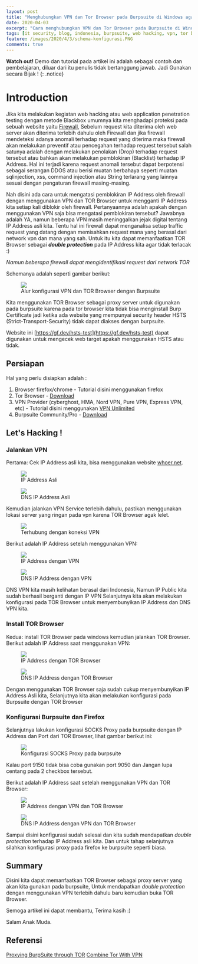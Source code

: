 ```yaml
---
layout: post
title: "Menghubungkan VPN dan Tor Browser pada Burpsuite di Windows agar tidak terlacak"
date: 2020-04-03
excerpt: "Cara menghubungkan VPN dan Tor Browser pada Burpsuite di Windows untuk melakukan kegiatan hacking agar tidak terlacak atau bypass blocked firewall"
tags: [it security, blog, indonesia, burpsuite, web hacking, vpn, tor browser]
feature: /images/2020/4/3/schema-konfigurasi.PNG
comments: true
---
```

**Watch out!** Demo dan tutorial pada artikel ini adalah sebagai contoh dan pembelajaran, diluar dari itu penulis tidak bertanggung jawab. Jadi Gunakan secara Bijak !
{: .notice}

# Introduction

Jika kita melakukan kegiatan web hacking atau web application penetration testing dengan metode Blackbox umumnya kita menghadapi proteksi pada sebuah website yaitu [Firewall](https://aptika.kominfo.go.id/2017/06/keamanan-jaringan-internet-dan-firewall/), Sebelum request kita diterima oleh web server akan diterima terlebih dahulu oleh Firewall dan jika firewall mendeteksi adanya anomali terhadap request yang diterima maka firewall akan melakukan preventif atau pencegahan terhadap request tersebut salah satunya adalah dengan melakukan penolakan (Drop) terhadap request tersebut atau bahkan akan melakukan pemblokiran (Blacklist) terhadap IP Address. Hal ini terjadi karena request anomali tersebut dapat berpotensi sebagai serangan DDOS atau berisi muatan berbahaya seperti muatan sqlinjection, xss, command injection atau String terlarang yang lainnya sesuai dengan pengaturan firewall masing-masing.

Nah disini ada cara untuk mengatasi pemblokiran IP Address oleh firewall dengan menggunakan VPN dan TOR Browser untuk mengganti IP Address kita setiap kali diblokir oleh firewall. Pertanyaannya adalah apakah dengan menggunakan VPN saja bisa mengatasi pemblokiran tersebut? Jawabnya adalah YA, namun beberapa VPN masih meninggalkan jejak digital tentang IP Address asli kita. Tentu hal ini firewall dapat menganalisa setiap traffic request yang datang dengan memisahkan request mana yang berasal dari network vpn dan mana yang sah. Untuk itu kita dapat memanfaatkan TOR Browser sebagai __*double protection*__ pada IP Address kita agar tidak terlacak :)

*Namun beberapa firewall dapat mengidentifikasi request dari network TOR*

Schemanya adalah seperti gambar berikut: 

<figure>
  <img src="/images/2020/4/3/schema-konfigurasi.PNG">
  <figcaption>Alur konfigurasi VPN dan TOR Browser dengan Burpsuite</figcaption>
</figure>

Kita menggunakan TOR Browser sebagai proxy server untuk digunakan pada burpsuite karena pada tor browser kita tidak bisa menginstall Burp Certificate jadi ketika ada website yang mempunyai security header HSTS (Strict-Transport-Security) tidak dapat diakses dengan burpsuite.

Website ini [https://gf.dev/hsts-test](https://gf.dev/hsts-test) dapat digunakan untuk mengecek web target apakah menggunakan HSTS atau tidak.

## Persiapan 
Hal yang perlu disiapkan adalah :

  1. Browser firefox/chrome - Tutorial disini menggunakan firefox
  2. Tor Browser - [Download](https://www.torproject.org/download/)
  3. VPN Provider (cyberghost, HMA, Nord VPN, Pure VPN, Express VPN, etc) - Tutorial disini menggunakan [VPN Unlimited](https://www.vpnunlimitedapp.com/)
  4. Burpsuite Community/Pro - [Download](https://portswigger.net/burp/communitydownload)

## Let's Hacking !

### Jalankan VPN
Pertama: Cek IP Address asli kita, bisa menggunakan website [whoer.net](https://whoer.net/).

<figure>
  <img src="/images/2020/4/3/tor-1.PNG">
  <figcaption>IP Address Asli</figcaption>
</figure>

<figure>
  <img src="/images/2020/4/3/tor-2.PNG">
  <figcaption>DNS IP Address Asli</figcaption>
</figure>

Kemudian jalankan VPN Service terlebih dahulu, pastikan menggunakan lokasi server yang ringan pada vpn karena TOR Browser agak lelet.

<figure>
  <img src="/images/2020/4/3/tor-0.PNG">
  <figcaption>Terhubung dengan koneksi VPN</figcaption>
</figure>

Berikut adalah IP Address setelah menggunakan VPN: 
<figure>
  <img src="/images/2020/4/3/tor-3.PNG">
  <figcaption>IP Address dengan VPN</figcaption>
</figure>

<figure>
  <img src="/images/2020/4/3/tor-4.PNG">
  <figcaption>DNS IP Address dengan VPN</figcaption>
</figure>

DNS VPN kita masih kelihatan berasal dari Indonesia, Namun IP Public kita sudah berhasil berganti dengan IP VPN
Selanjutnya kita akan melakukan konfigurasi pada TOR Browser untuk menyembunyikan IP Address dan DNS VPN kita.

### Install TOR Browser

Kedua: install TOR Browser pada windows kemudian jalankan TOR Browser.
Berikut adalah IP Address saat menggunakan VPN: 

<figure>
  <img src="/images/2020/4/3/tor-5.PNG">
  <figcaption>IP Address dengan TOR Browser</figcaption>
</figure>

<figure>
  <img src="/images/2020/4/3/tor-6.PNG">
  <figcaption>DNS IP Address dengan TOR Browser</figcaption>
</figure>

Dengan menggunakan TOR Browser saja sudah cukup menyembunyikan IP Address Asli kita, Selanjutnya kita akan melakukan konfigurasi pada Burpsuite dengan TOR Browser

### Konfigurasi Burpsuite dan Firefox

Selanjutnya lakukan konfigurasi SOCKS Proxy pada burpsuite dengan IP Address dan Port dari TOR Browser, lihat gambar berikut ini:

<figure>
  <img src="/images/2020/4/3/burp-0.PNG">
  <figcaption>Konfigurasi SOCKS Proxy pada burpsuite</figcaption>
</figure>

Kalau port 9150 tidak bisa coba gunakan port 9050 dan Jangan lupa centang pada 2 checkbox tersebut.

Berikut adalah IP Address saat setelah menggunakan VPN dan TOR Browser: 

<figure>
  <img src="/images/2020/4/3/tor-7.PNG">
  <figcaption>IP Address dengan VPN dan TOR Browser</figcaption>
</figure>

<figure>
  <img src="/images/2020/4/3/tor-8.PNG">
  <figcaption>DNS IP Address dengan VPN dan TOR Browser</figcaption>
</figure>

Sampai disini konfigurasi sudah selesai dan kita sudah mendapatkan *double protection* terhadap IP Address asli kita. 
Dan untuk tahap selanjutnya silahkan konfigurasi proxy pada firefox ke burpsuite seperti biasa.

## Summary

Disini kita dapat memanfaatkan TOR Browser sebagai proxy server yang akan kita gunakan pada burpsuite, Untuk mendapatkan *double protection* dengan menggunakan VPN terlebih dahulu baru kemudian buka TOR Browser. 

Semoga artikel ini dapat membantu, Terima kasih :)

Salam Anak Muda.

## Referensi
[Proxying BurpSuite through TOR](https://jerrygamblin.com/2015/12/18/proxying-burpsuite-through-tor/)
[Combine Tor With VPN](https://www.expressvpn.com/vpn-service/tor-vpn)



